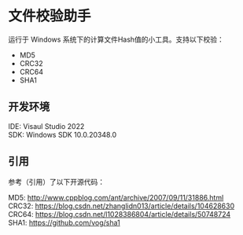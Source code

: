 # 文件校验助手

运行于 Windows 系统下的计算文件Hash值的小工具。支持以下校验：

- MD5
- CRC32
- CRC64
- SHA1



## 开发环境

IDE: Visaul Studio 2022  
SDK: Windows SDK 10.0.20348.0



## 引用

参考（引用）了以下开源代码：

MD5: http://www.cppblog.com/ant/archive/2007/09/11/31886.html  
CRC32: https://blog.csdn.net/zhanglidn013/article/details/104628630  
CRC64: https://blog.csdn.net/l1028386804/article/details/50748724  
SHA1: https://github.com/vog/sha1